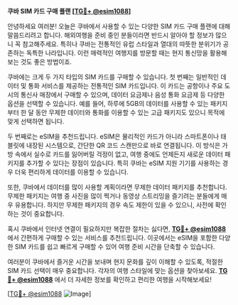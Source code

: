**쿠바 SIM 카드 구매 플랜 [[TG💪+ @esim1088](https://t.me/s/esim1088)]**

안녕하세요 여러분! 오늘은 쿠바에서 사용할 수 있는 다양한 SIM 카드 구매 플랜에 대해 말씀드리려고 합니다. 해외여행을 준비 중인 분들이라면 반드시 알아야 할 정보가 많으니 꼭 참고해주세요. 특히나 쿠바는 전통적인 유럽 스타일과 열대의 따뜻한 분위기가 공존하는 독특한 나라입니다. 이런 매력적인 여행지를 방문할 때는 현지 통신망을 활용해보는 것도 좋은 방법이죠.

쿠바에는 크게 두 가지 타입의 SIM 카드를 구매할 수 있습니다. 첫 번째는 일반적인 데이터 및 통화 서비스를 제공하는 전통적인 SIM 카드입니다. 이 카드는 공항이나 주요 도시의 통신사 매장에서 구매할 수 있으며, 데이터 요금제나 음성 통화 요금제 등 다양한 옵션을 선택할 수 있습니다. 예를 들어, 하루에 5GB의 데이터를 사용할 수 있는 패키지부터 한 달 동안 무제한 데이터와 통화를 이용할 수 있는 고급 패키지도 있으니 목적에 맞게 선택하면 됩니다.

두 번째로는 eSIM을 추천드립니다. eSIM은 물리적인 카드가 아니라 스마트폰이나 태블릿에 내장된 시스템으로, 간단한 QR 코드 스캔만으로 바로 연결됩니다. 이 방식은 가방 속에서 실수로 카드를 잃어버릴 걱정이 없고, 여행 중에도 언제든지 새로운 데이터 패키지를 추가할 수 있다는 장점이 있습니다. 특히 쿠바는 eSIM 지원 기기를 사용하는 경우 더욱 편리하게 데이터를 이용할 수 있습니다.

또한, 쿠바에서 데이터를 많이 사용할 계획이라면 무제한 데이터 패키지를 추천합니다. 무제한 패키지는 여행 중 사진을 많이 찍거나 동영상 스트리밍을 즐기려는 분들에게 매우 유용합니다. 하지만 무제한 패키지의 경우 속도 제한이 있을 수 있으니, 사전에 확인하는 것이 중요합니다.

혹시 쿠바에서 인터넷 연결이 필요하지만 복잡한 절차는 싫다면, **[TG💪+ @esim1088](https://t.me/s/esim1088)** 에서 간편하게 구매할 수 있는 서비스를 추천드립니다. 이곳에서는 eSIM을 포함한 다양한 SIM 카드를 쉽고 빠르게 구매할 수 있어 여행 준비 시간을 단축할 수 있습니다.

여러분이 쿠바에서 즐거운 시간을 보내며 현지 문화를 깊이 이해할 수 있도록, 적절한 SIM 카드 선택이 매우 중요합니다. 각자의 여행 스타일에 맞는 옵션을 찾아보세요. **[TG💪+ @esim1088](https://t.me/s/esim1088)** 에서 더 자세한 정보를 확인하고 편리한 여행을 시작해보세요!

[[TG💪+ @esim1088](https://t.me/s/esim1088) ![Image](https://i.postimg.cc/Y0z9fWf4/image.png)]